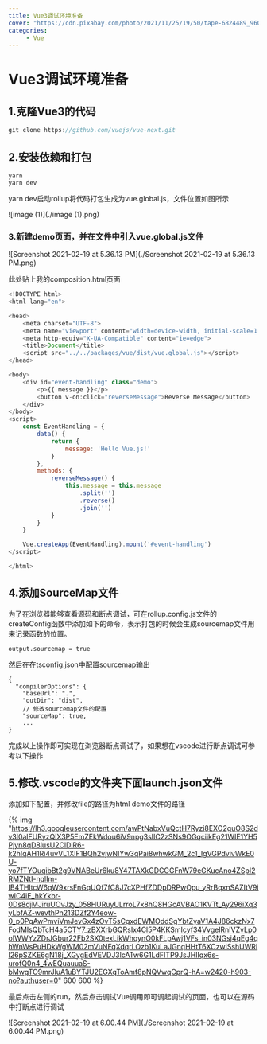```yaml
---
title: Vue3调试环境准备
cover: "https://cdn.pixabay.com/photo/2021/11/25/19/50/tape-6824489_960_720.jpg"
categories: 
     - Vue
---
```


# Vue3调试环境准备

## 1.克隆Vue3的代码

```javascript
git clone https://github.com/vuejs/vue-next.git
```

## 2.安装依赖和打包

```
yarn
yarn dev
```

yarn dev启动rollup将代码打包生成为vue.global.js，文件位置如图所示

![image (1)](./image (1).png)

### 3.新建demo页面，并在文件中引入vue.global.js文件

![Screenshot 2021-02-19 at 5.36.13 PM](./Screenshot 2021-02-19 at 5.36.13 PM.png)

此处贴上我的composition.html页面

```javascript
<!DOCTYPE html>
<html lang="en">

<head>
    <meta charset="UTF-8">
    <meta name="viewport" content="width=device-width, initial-scale=1.0">
    <meta http-equiv="X-UA-Compatible" content="ie=edge">
    <title>Document</title>
    <script src="../../packages/vue/dist/vue.global.js"></script>
</head>

<body>
    <div id="event-handling" class="demo">
        <p>{{ message }}</p>
        <button v-on:click="reverseMessage">Reverse Message</button>
    </div>
</body>
<script>
    const EventHandling = {
        data() {
            return {
                message: 'Hello Vue.js!'
            }
        },
        methods: {
            reverseMessage() {
                this.message = this.message
                    .split('')
                    .reverse()
                    .join('')
            }
        }
    }

    Vue.createApp(EventHandling).mount('#event-handling')
</script>

</html>
```

## 4.添加SourceMap文件

为了在浏览器能够查看源码和断点调试，可在rollup.config.js文件的createConfig函数中添加如下的命令，表示打包的时候会生成sourcemap文件用来记录函数的位置。

```
output.sourcemap = true
```

然后在在tsconfig.json中配置sourcemap输出

```
{
  "compilerOptions": {
    "baseUrl": ".",
    "outDir": "dist",
    // 修改sourcemap文件的配置
    "sourceMap": true,
    ...
}
```

完成以上操作即可实现在浏览器断点调试了，如果想在vscode进行断点调试可参考以下操作

## 5.修改.vscode的文件夹下面launch.json文件

添加如下配置，并修改file的路径为html demo文件的路径


{%  img
    "https://lh3.googleusercontent.com/awPtNabxVuQctH7Ryzi8EXO2guO8S2dv3l0alFURyzQlX3P5EmZEkWdou6iV9npg3sIIC2zSNs9OGqciikEg21WIE1YH5Pjyn8qD8lusU2ClDiR6-k2hIqAH1Ri4uvVL1XIF1BQh2vjwNIYw3qPai8whwkGM_2c1_IgVGPdvivWkE0U-yo7fTYOuqibBt2g9VNABeUr6ku8Y47TAXkGDCGGFnW79eGKucAno4ZSpI2RMZNtI-nqlIm-IB4THltcW6qW9xrsFnGqUQf7fC8J7cXPHfZDDpDRPwOpu_yRrBqxnSAZItV9iwIC4iE_hkYkbr-0Ds8djMJiruUOvJzy_058HURuyULrroL7x8hQ8HGcAVBAO1KVTt_Ay296iXq3yLbfAZ-wevthPn213DZf2Y4eow-0_p0PgAwPmviVmJevGx4zOvT5sCgxdEWMOddSgYbtZyaV1A4J86ckzNx7FodMIsQbTcH4a5CTY7_zBXXrbGQRsIx4Cl5P4KKSmIcyf34VvgelRnIVZvLp0oIWWYzZDrJGbur22Fb2SX0texLikWhqynO0kFLpAwj1VFs_in03NGsj4qEg4qhWnWsPuHDkWgWM02mVuNFqXdqrLOzb1KuLaJGnqHHtT6XCzwlSshUWRlI26pSZKE6gN18j_XGygEdVEVDJ3lcATw6G1LdFITP9JsJHIIqx6s-urofQ0n4_4wEQuauuaS-bMwgTO9mrJluA1uBYTJU2EGXqToAmf8pNQVwqCprQ-hA=w2420-h903-no?authuser=0"
    600
    600
%}

最后点击左侧的run，然后点击调试Vue调用即可调起调试的页面，也可以在源码中打断点进行调试

![Screenshot 2021-02-19 at 6.00.44 PM](./Screenshot 2021-02-19 at 6.00.44 PM.png)